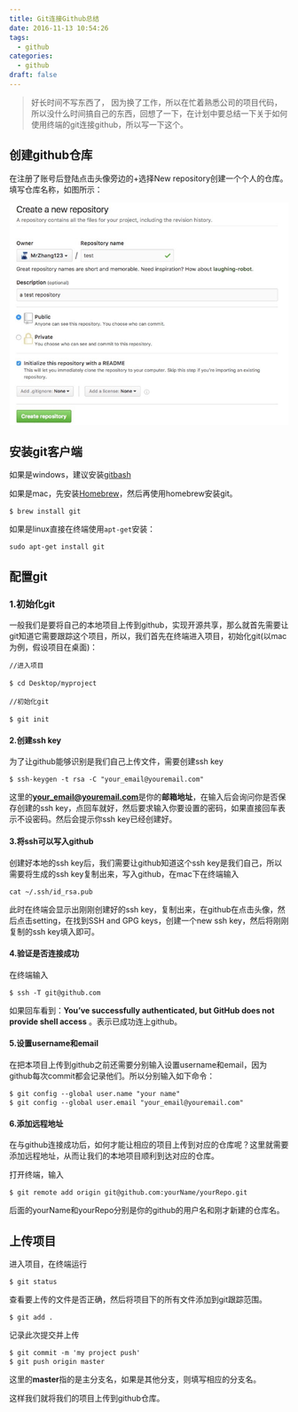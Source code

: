 ```yaml
---
title: Git连接Github总结
date: 2016-11-13 10:54:26
tags:
  - github
categories:
  - github
draft: false
---
```

> 好长时间不写东西了， 因为换了工作，所以在忙着熟悉公司的项目代码，所以没什么时间搞自己的东西，回想了一下，在计划中要总结一下关于如何使用终端的git连接github，所以写一下这个。

<!--more-->

## 创建github仓库

在注册了账号后登陆点击头像旁边的+选择New repository创建一个个人的仓库。填写仓库名称，如图所示：

![icon](./github.png)

## 安装git客户端

如果是windows，建议安装[gitbash](https://git-for-windows.github.io/)

如果是mac，先安装[Homebrew](http://brew.sh/index_zh-cn.html)，然后再使用homebrew安装git。

```shell
$ brew install git 
```

如果是linux直接在终端使用`apt-get`安装：

```shell
sudo apt-get install git
```

## 配置git

### 1.初始化git

一般我们是要将自己的本地项目上传到github，实现开源共享，那么就首先需要让git知道它需要跟踪这个项目，所以，我们首先在终端进入项目，初始化git(以mac为例，假设项目在桌面)：

```shell
//进入项目

$ cd Desktop/myproject

//初始化git

$ git init
```

#### 2.创建ssh key

为了让github能够识别是我们自己上传文件，需要创建ssh key

```shell
$ ssh-keygen -t rsa -C "your_email@youremail.com"
```

这里的**your_email@youremail.com**是你的**邮箱地址**，在输入后会询问你是否保存创建的ssh key，点回车就好，然后要求输入你要设置的密码，如果直接回车表示不设密码。然后会提示你ssh key已经创建好。

#### 3.将ssh可以写入github

创建好本地的ssh key后，我们需要让github知道这个ssh key是我们自己，所以需要将生成的ssh key复制出来，写入github，在mac下在终端输入

```shell 
cat ~/.ssh/id_rsa.pub
```

此时在终端会显示出刚刚创建好的ssh key，复制出来，在github在点击头像，然后点击setting，在找到SSH and GPG keys，创建一个new ssh key，然后将刚刚复制的ssh key填入即可。

#### 4.验证是否连接成功

在终端输入

```shell
$ ssh -T git@github.com
```

如果回车看到：**You’ve successfully authenticated, but GitHub does not provide shell access** 。表示已成功连上github。

#### 5.设置username和email

在把本项目上传到github之前还需要分别输入设置username和email，因为github每次commit都会记录他们。所以分别输入如下命令：

```shell
$ git config --global user.name "your name"
$ git config --global user.email "your_email@youremail.com"
```

#### 6.添加远程地址

在与github连接成功后，如何才能让相应的项目上传到对应的仓库呢？这里就需要添加远程地址，从而让我们的本地项目顺利到达对应的仓库。

打开终端，输入

```shell
$ git remote add origin git@github.com:yourName/yourRepo.git
```

后面的yourName和yourRepo分别是你的github的用户名和刚才新建的仓库名。

## 上传项目

进入项目，在终端运行

```shell
$ git status
```
查看要上传的文件是否正确，然后将项目下的所有文件添加到git跟踪范围。

```shell
$ git add .
```
记录此次提交并上传

```shell
$ git commit -m 'my project push'
$ git push origin master
```

这里的**master**指的是主分支名，如果是其他分支，则填写相应的分支名。

这样我们就将我们的项目上传到github仓库。

